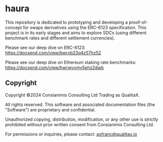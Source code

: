 # haura

This repository is dedicated to prototyping and developing a proof-of-concept for swaps derivatives using the ERC-6123 specification. 
This project is in its early stages and aims to explore SDCs (using different benchmark rates and different settlement currencies).

Please see our deep dive on ERC-6123: https://docsend.com/view/bwrxb23q4z57hz52

Please see our deep dive on Ethereum staking rate benchmarks: https://docsend.com/view/hwrwvvmy5ehz2dwb

## Copyright

Copyright ©2024 Consianimis Consulting Ltd Trading as QualitaX.

All rights reserved. This software and associated documentation files (the "Software") are proprietary and confidential.

Unauthorized copying, distribution, modification, or any other use is strictly prohibited without prior written consent from Consianimis Consulting Ltd.

For permissions or inquiries, please contact: aofranc@qualitax.io
